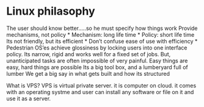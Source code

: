 Linux philasophy
================
The user should know better.....so he must specify how things work
Provide mechanisms, not policy
	* Mechanism: long life time
	* Policy: short life time
Its not friendly, but its efficient
	* Don’t confuse ease of use with efficiency
	* Pedestrian OS’es achieve glossiness by locking users into one
	  interface policy. Its narrow, rigid and works well for a fixed set of
	  jobs. But, unanticipated tasks are often impossible of very painful.
Easy things are easy, hard things are possible
Its a big tool box, and a lumberyard full of lumber
We get a big say in what gets built and how its structured

What is VPS?
VPS is virtual private server.  it is computer on cloud.  it comes with an operating systme and user can install any software or file on it and use it as a server.
